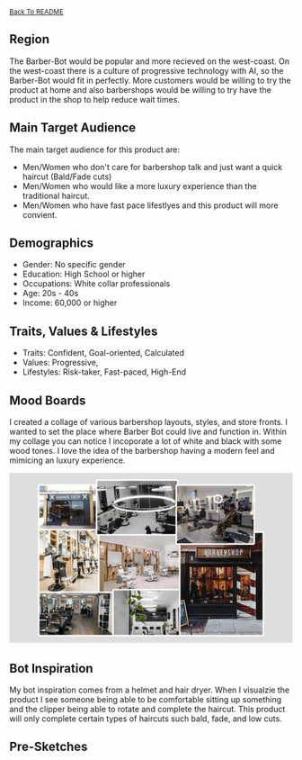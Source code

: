 <small>[Back To README](https://github.com/maubanel/Barber-Bot) </small>

## Region
The Barber-Bot would be popular and more recieved on the west-coast. On the west-coast there is a culture of progressive technology with AI, so the Barber-Bot would fit in perfectly. More customers would be willing to try the product at home and also barbershops would be willing to try have the product in the shop to help reduce wait times.

## Main Target Audience

The main target audience for this product are:
- Men/Women who don't care for barbershop talk and just want a quick haircut (Bald/Fade cuts)
- Men/Women who would like a more luxury experience than the traditional haircut.
- Men/Women who have fast pace lifestlyes and this product will more convient.

## Demographics

- Gender: No specific gender
- Education: High School or higher
- Occupations: White collar professionals
- Age: 20s - 40s
- Income: 60,000 or higher 

## Traits, Values & Lifestyles

- Traits: Confident, Goal-oriented, Calculated
- Values: Progressive, 
- Lifestyles: Risk-taker, Fast-paced, High-End


## Mood Boards

I created a collage of various barbershop layouts, styles, and store fronts. I wanted to set the place where Barber Bot could live and function in. Within my collage you can notice I incoporate a lot of white and black with some wood tones. I love the idea of the barbershop having a modern feel and mimicing an luxury experience.

<kbd>
   <img src="images/moodboard.png">
 </kbd>

## Bot Inspiration

My bot inspiration comes from a helmet and hair dryer. When I visualzie the product I see someone being able to be comfortable sitting up something and the clipper being able to rotate and complete the haircut. This product will only complete certain types of haircuts such bald, fade, and low cuts.

## Pre-Sketches
